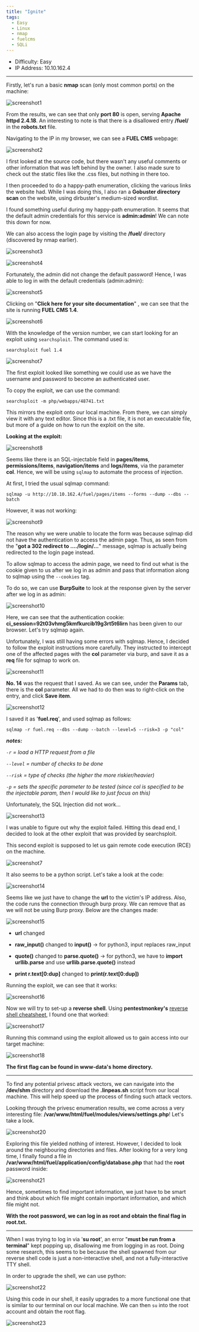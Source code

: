 ```yaml
---
title: "Ignite"
tags:
  - Easy
  - Linux
  - nmap
  - fuelcms
  - SQLi
---
```


* Difficulty: Easy
* IP Address: 10.10.162.4

---

Firstly, let's run a basic **nmap** scan (only most common ports) on the machine:

![screenshot1](../assets/images/ignite/screenshot1.png)

From the results, we can see that only **port 80** is open, serving **Apache httpd 2.4.18**. An interesting to note is that there is a disallowed entry **/fuel/** in the **robots.txt** file.

Navigating to the IP in my browser, we can see a **FUEL CMS** webpage:

![screenshot2](../assets/images/ignite/screenshot2.png)

I first looked at the source code, but there wasn't any useful comments or other information that was left behind by the owner. I also made sure to check out the static files like the .css files, but nothing in there too.

I then proceeded to do a happy-path enumeration, clicking the various links the website had. While I was doing this, I also ran a **Gobuster directory scan** on the website, using dirbuster's medium-sized wordlist.

I found something useful during my happy-path enumeration. It seems that the default admin credentials for this service is **admin:admin**! We can note this down for now.

We can also access the login page by visiting the **/fuel/** directory (discovered by nmap earlier).

![screenshot3](../assets/images/ignite/screenshot3.png)

![screenshot4](../assets/images/ignite/screenshot4.png)

Fortunately, the admin did not change the default password! Hence, I was able to log in with the default credentials (admin:admin):

![screenshot5](../assets/images/ignite/screenshot5.png)

Clicking on "**Click here for your site documentation**" , we can see that the site is running **FUEL CMS 1.4**.

![screenshot6](../assets/images/ignite/screenshot6.png)

With the knowledge of the version number, we can start looking for an exploit using `searchsploit`. The command used is:

```
searchsploit fuel 1.4
```

![screenshot7](../assets/images/ignite/screenshot7.png)

The first exploit looked like something we could use as we have the username and password to become an authenticated user.

To copy the exploit, we can use the command:

```
searchsploit -m php/webapps/48741.txt
```

This mirrors the exploit onto our local machine. From there, we can simply view it with any text editor. Since this is a .txt file, it is not an executable file, but more of a guide on how to run the exploit on the site.

**Looking at the exploit:**

![screenshot8](../assets/images/ignite/screenshot8.png)

Seems like there is an SQL-injectable field in **pages/items**, **permissions/items**, **navigation/items** and **logs/items**, via the parameter **col**. Hence, we will be using `sqlmap` to automate the process of injection.

At first, I tried the usual sqlmap command:

```
sqlmap -u http://10.10.162.4/fuel/pages/items --forms --dump --dbs --batch
```

However, it was not working:

![screenshot9](../assets/images/ignite/screenshot9.png)

The reason why we were unable to locate the form was because sqlmap did not have the authentication to access the admin page. Thus, as seen from the "**got a 302 redirect to …./login/…**" message, sqlmap is actually being redirected to the login page instead. 

To allow sqlmap to access the admin page, we need to find out what is the cookie given to us after we log in as admin and pass that information along to sqlmap using the `--cookies` tag.

To do so, we can use **BurpSuite** to look at the response given by the server after we log in as admin:

![screenshot10](../assets/images/ignite/screenshot10.png)

Here, we can see that the authentication cookie: **ci_session=92t03vhmg5kmfkurcib19g3rt5t6lirn** has been given to our browser. Let's try sqlmap again.

Unfortunately, I was still having some errors with sqlmap. Hence, I decided to follow the exploit instructions more carefully. They instructed to intercept one of the affected pages with the **col** parameter via burp, and save it as a **req** file for sqlmap to work on. 

![screenshot11](../assets/images/ignite/screenshot11.png)

**No. 14** was the request that I saved. As we can see, under the **Params** tab, there is the **col** parameter. All we had to do then was to right-click on the entry, and click **Save item**.

![screenshot12](../assets/images/ignite/screenshot12.png)

I saved it as '**fuel.req**', and used sqlmap as follows:

 ```
 sqlmap -r fuel.req --dbs --dump --batch --level=5 --risk=3 -p "col"
 ```

***notes:***

*`-r` = load a HTTP request from a file*

*`--level` = number of checks to be done*

*`--risk` = type of checks (the higher the more riskier/heavier)*

*`-p` = sets the specific parameter to be tested (since col is specified to be the injectable param, then I would like to just focus on this)*

Unfortunately, the SQL Injection did not work...

![screenshot13](../assets/images/ignite/screenshot13.png)

I was unable to figure out why the exploit failed. Hitting this dead end, I decided to look at the other exploit that was provided by searchsploit.

This second exploit is supposed to let us gain remote code execution (RCE) on the machine.

![screenshot7](../assets/images/ignite/screenshot7.png)

It also seems to be a python script. Let's take a look at the code:

![screenshot14](../assets/images/ignite/screenshot14.png)

Seems like we just have to change the **url** to the victim's IP address. Also, the code runs the connection through burp proxy. We can remove that as we will not be using Burp proxy. Below are the changes made:

![screenshot15](../assets/images/ignite/screenshot15.png)

- **url** changed

- **raw_input()** changed to **input()**  -> for python3, input replaces raw_input

- **quote()** changed to **parse.quote()** -> for python3, we have to **import urllib.parse** and use **urllib.parse.quote()** instead

- **print r.text[0:dup]** changed to **print(r.text[0:dup])**

Running the exploit, we can see that it works:

![screenshot16](../assets/images/ignite/screenshot16.png)

Now we will try to set-up a **reverse shell**. Using **pentestmonkey's** [reverse shell cheatsheet](https://pentestmonkey.net/cheat-sheet/shells/reverse-shell-cheat-sheet), I found one that worked:

![screenshot17](../assets/images/ignite/screenshot17.png)

Running this command using the exploit allowed us to gain access into our target machine:

![screenshot18](../assets/images/ignite/screenshot18.png)

**The first flag can be found in www-data's home directory.**

---

To find any potential privesc attack vectors, we can navigate into the **/dev/shm** directory and download the **.linpeas.sh** script from our local machine. This will help speed up the process of finding such attack vectors.

Looking through the privesc enumeration results, we come across a very interesting file: **/var/www/html/fuel/modules/views/settings.php**! Let's take a look.

![screenshot20](../assets/images/ignite/screenshot20.png)

Exploring this file yielded nothing of interest. However, I decided to look around the neighbouring directories and files. 
After looking for a very long time, I finally found a file in **/var/www/html/fuel/application/config/database.php** that had the **root** password inside:

![screenshot21](../assets/images/ignite/screenshot21.png)

Hence, sometimes to find important information, we just have to be smart and think about which file might contain important information, and which file might not.

**With the root password, we can log in as root and obtain the final flag in root.txt.**

---

When I was trying to log in via '**su root**', an error "**must be run from a terminal**" kept popping up, disallowing me from logging in as root. Doing some research, this seems to be because the shell spawned from our reverse shell code is just a non-interactive shell, and not a fully-interactive TTY shell.

In order to upgrade the shell, we can use python:

![screenshot22](../assets/images/ignite/screenshot22.png)

Using this code in our shell, it easily upgrades to a more functional one that is similar to our terminal on our local machine. We can then ```su``` into the root account and obtain the root flag.

![screenshot23](../assets/images/ignite/screenshot23.png)
